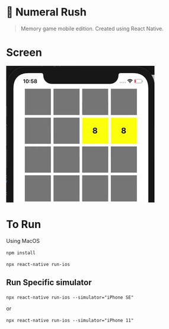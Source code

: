 # 🧠 Numeral Rush
> Memory game mobile edition. Created using React Native.

# Screen
![](game-screen.gif)
# To Run

Using MacOS

`npm install`

`npx react-native run-ios`

## Run Specific simulator

`npx react-native run-ios --simulator="iPhone SE"`

or

`npx react-native run-ios --simulator="iPhone 11"`
